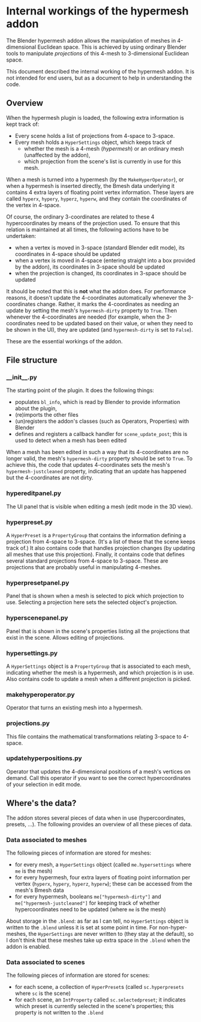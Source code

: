 # Internal workings of the hypermesh addon

The Blender hypermesh addon allows the manipulation of meshes in 4-dimensional Euclidean space.
This is achieved by using ordinary Blender tools to manipulate _projections_ of this 4-mesh
to 3-dimensional Euclidean space.

This document described the internal working of the hypermesh addon.
It is not intended for end users, but as a document to help in understanding the code.


## Overview

When the hypermesh plugin is loaded, the following extra information is kept track of:

 - Every scene holds a list of projections from 4-space to 3-space.
 - Every mesh holds a `HyperSettings` object, which keeps track of
     * whether the mesh is a 4-mesh (_hypermesh_) or an ordinary mesh (unaffected by the addon),
     * which projection from the scene's list is currently in use for this mesh.

When a mesh is turned into a hypermesh (by the `MakeHyperOperator`),
or when a hypermesh is inserted directly,
the Bmesh data underlying it contains 4 extra layers of floating point vertex information.
These layers are called `hyperx`, `hypery`, `hyperz`, `hyperw`, and they contain the
coordinates of the vertex in 4-space.

Of course, the ordinary 3-coordinates are related to these 4 hypercoordinates by means
of the projection used.
To ensure that this relation is maintained at all times, the following actions have to be undertaken:

 - when a vertex is moved in 3-space (standard Blender edit mode),
   its coordinates in 4-space should be updated
 - when a vertex is moved in 4-space (entering straight into a box provided by the addon),
   its coordinates in 3-space should be updated
 - when the projection is changed,
   its coordinates in 3-space should be updated

It should be noted that this is **not** what the addon does.
For performance reasons, it doesn't update the 4-coordinates automatically
whenever the 3-coordinates change. Rather, it marks the 4-coordinates as needing
an update by setting the mesh's `hypermesh-dirty` property to `True`.
Then whenever the 4-coordinates are needed (for example, when the 3-coordinates need to be
updated based on their value, or when they need to be shown in the UI),
they are updated (and `hypermesh-dirty` is set to `False`).

These are the essential workings of the addon.


## File structure

### \_\_init\_\_.py

The starting point of the plugin.
It does the following things:

 - populates `bl_info`, which is read by Blender to provide information about the plugin,
 - (re)imports the other files
 - (un)registers the addon's classes (such as Operators, Properties) with Blender
 - defines and registers a callback handler for `scene_update_post`; this is used to detect when a
   mesh has been edited

When a mesh has been edited in such a way that its 4-coordinates are no longer valid,
the mesh's `hypermesh-dirty` property should be set to `True`.
To achieve this, the code that updates 4-coordinates sets the mesh's `hypermesh-justcleaned` property,
indicating that an update has happened but the 4-coordinates are not dirty.


### hypereditpanel.py

The UI panel that is visible when editing a mesh (edit mode in the 3D view).


### hyperpreset.py

A `HyperPreset` is a `PropertyGroup` that contains the information defining a projection from 4-space
to 3-space.
(It's a list of these that the scene keeps track of.)
It also contains code that handles projection changes (by updating all meshes that use this projection).
Finally, it contains code that defines several standard projections from 4-space to 3-space.
These are projections that are probably useful in manipulating 4-meshes.


### hyperpresetpanel.py

Panel that is shown when a mesh is selected to pick which projection to use.
Selecting a projection here sets the selected object's projection.


### hyperscenepanel.py

Panel that is shown in the scene's properties listing all the projections
that exist in the scene.
Allows editing of projections.


### hypersettings.py

A `HyperSettings` object is a `PropertyGroup` that is associated to each mesh,
indicating whether the mesh is a hypermesh, and which projection is in use.
Also contains code to update a mesh when a different projection is picked.


### makehyperoperator.py

Operator that turns an existing mesh into a hypermesh.


### projections.py

This file contains the mathematical transformations relating 3-space to 4-space.


### updatehyperpositions.py

Operator that updates the 4-dimensional positions of a mesh's vertices on demand.
Call this operator if you want to see the correct hypercoordinates of your selection
in edit mode.


## Where's the data?

The addon stores several pieces of data when in use (hypercoordinates, presets, ...).
The following provides an overview of all these pieces of data.


### Data associated to meshes

The following pieces of information are stored for meshes:

 - for every mesh, a `HyperSettings` object (called `me.hypersettings` where `me` is the mesh)
 - for every hypermesh, four extra layers of floating point information per vertex (`hyperx`,
   `hypery`, `hyperz`, `hyperw`); these can be accessed from the mesh's Bmesh data
 - for every hypermesh, booleans `me["hypermesh-dirty"]` and `me["hypermesh-justcleaned"]`
   for keeping track of whether hypercoordinates need to be updated (where `me` is the mesh)

About storage in the `.blend`:
as far as I can tell, no `HyperSettings` object is written to the `.blend` unless
it is set at some point in time. For non-hyper-meshes, the `HyperSettings` are never written
to (they stay at the default), so I don't think that these meshes take up extra space in the
`.blend` when the addon is enabled.


### Data associated to scenes

The following pieces of information are stored for scenes:

 - for each scene, a collection of `HyperPreset`s (called `sc.hyperpresets` where `sc` is the scene)
 - for each scene, an `IntProperty` called `sc.selectedpreset`; it indicates which preset is currently
   selected in the scene's properties; this property is not written to the `.blend`



